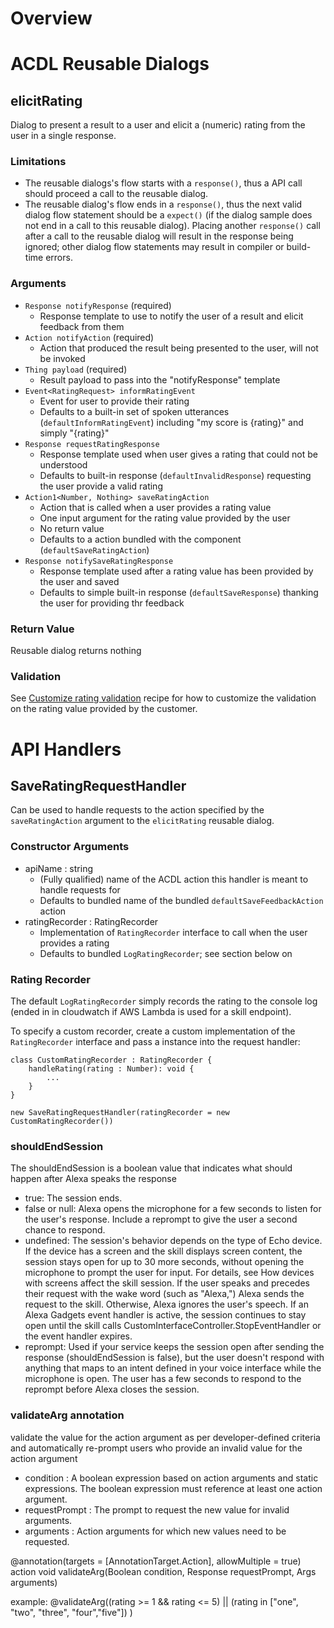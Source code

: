 # Overview

# ACDL Reusable Dialogs

## elicitRating

Dialog to present a result to a user and elicit a (numeric) rating from the user in a single response.

### Limitations

* The reusable dialogs's flow starts with a `response()`, thus a API call should proceed a call to the reusable dialog.
* The reusable dialog's flow ends in a `response()`, thus the next valid dialog flow statement should be a `expect()` (if the dialog sample does not end in a call to this reusable dialog). Placing another `response()` call after a call to the reusable dialog will result in the response being ignored; other dialog flow statements may result in compiler or build-time errors.

### Arguments
* `Response notifyResponse` (required)
  * Response template to use to notify the user of a result and elicit feedback from them
* `Action notifyAction` (required)
  * Action that produced the result being presented to the user, will not be invoked
* `Thing payload` (required)
  * Result payload to pass into the "notifyResponse" template
* `Event<RatingRequest> informRatingEvent`
  * Event for user to provide their rating
  * Defaults to a built-in set of spoken utterances (`defaultInformRatingEvent`) including "my score is {rating}" and simply "{rating}"
* `Response requestRatingResponse`
  * Response template used when user gives a rating that could not be understood
  * Defaults to built-in response (`defaultInvalidResponse`) requesting the user provide a valid rating
* `Action1<Number, Nothing> saveRatingAction`
  * Action that is called when a user provides a rating value
  * One input argument for the rating value provided by the user
  * No return value
  * Defaults to a action bundled with the component (`defaultSaveRatingAction`)
* `Response notifySaveRatingResponse`
  * Response template used after a rating value has been provided by the user and saved
  * Defaults to simple built-in response (`defaultSaveResponse`) thanking the user for providing thr feedback

### Return Value

Reusable dialog returns nothing

### Validation

See [Customize rating validation](./RECIPES.md#customize-rating-validation) recipe for how to customize the validation on the rating value provided by the customer.

# API Handlers

## SaveRatingRequestHandler

Can be used to handle requests to the action specified by the `saveRatingAction` argument to the `elicitRating` reusable dialog.

### Constructor Arguments

* apiName : string
  * (Fully qualified) name of the ACDL action this handler is meant to handle requests for
  * Defaults to bundled name of the bundled `defaultSaveFeedbackAction` action
* ratingRecorder : RatingRecorder
  * Implementation of `RatingRecorder` interface to call when the user provides a rating
  * Defaults to bundled `LogRatingRecorder`; see section below on 

### Rating Recorder

The default `LogRatingRecorder` simply records the rating to the console log (ended in in cloudwatch if AWS Lambda is used for a skill endpoint). 

To specify a custom recorder, create a custom implementation of the `RatingRecorder` interface and pass a instance into the request handler:
```
class CustomRatingRecorder : RatingRecorder {
	handleRating(rating : Number): void {
		...
	}
}

new SaveRatingRequestHandler(ratingRecorder = new CustomRatingRecorder())
```
### shouldEndSession

The shouldEndSession is a boolean value that indicates what should happen after Alexa speaks the response
* true: The session ends.
* false or null: Alexa opens the microphone for a few seconds to listen for the user's response. Include a reprompt to give the user a second chance to respond.
* undefined: The session's behavior depends on the type of Echo device. If the device has a screen and the skill displays screen content, the session stays open for up to 30 more seconds, without opening the microphone to prompt the user for input. For details, see How devices with screens affect the skill session. If the user speaks and precedes their request with the wake word (such as "Alexa,") Alexa sends the request to the skill. Otherwise, Alexa ignores the user's speech. If an Alexa Gadgets event handler is active, the session continues to stay open until the skill calls CustomInterfaceController.StopEventHandler or the event handler expires.
* reprompt: Used if your service keeps the session open after sending the response (shouldEndSession is false), but the user doesn't respond with anything that maps to an intent defined in your voice interface while the microphone is open. The user has a few seconds to respond to the reprompt before Alexa closes the session.

### validateArg annotation

validate the value for the action argument as per developer-defined criteria and automatically re-prompt users who provide an invalid value for the action argument

 * condition : A boolean expression based on action arguments and static expressions. The boolean expression must reference at least one action argument.
 * requestPrompt : The prompt to request the new value for invalid arguments.
 * arguments : Action arguments for which new values need to be requested.

@annotation(targets = [AnnotationTarget.Action], allowMultiple = true)
action void validateArg(Boolean condition, Response requestPrompt, Args<Argument> arguments)

example: @validateArg((rating >= 1 && rating <= 5) || (rating in ["one", "two", "three", "four","five"]) )



